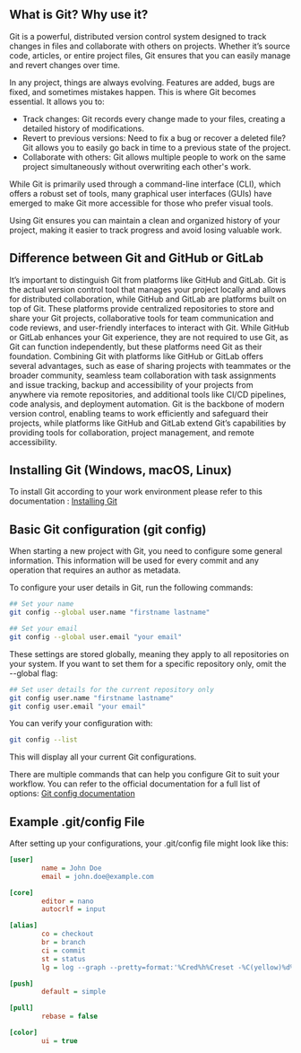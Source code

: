 ## What is Git? Why use it?

Git is a powerful, distributed version control system designed to track changes in files and collaborate with others on projects. Whether it’s source code, articles, or entire project files, Git ensures that you can easily manage and revert changes over time.

In any project, things are always evolving. Features are added, bugs are fixed, and sometimes mistakes happen. This is where Git becomes essential. It allows you to:

 - Track changes: Git records every change made to your files, creating a detailed history of modifications.
 - Revert to previous versions: Need to fix a bug or recover a deleted file? Git allows you to easily go back in time to a previous state of the project.
 - Collaborate with others: Git allows multiple people to work on the same project simultaneously without overwriting each other's work.

While Git is primarily used through a command-line interface (CLI), which offers a robust set of tools, many graphical user interfaces (GUIs) have emerged to make Git more accessible for those who prefer visual tools.

Using Git ensures you can maintain a clean and organized history of your project, making it easier to track progress and avoid losing valuable work.

## Difference between Git and GitHub or GitLab

It’s important to distinguish Git from platforms like GitHub and GitLab. Git is the actual version control tool that manages your project locally and allows for distributed collaboration, while GitHub and GitLab are platforms built on top of Git.
These platforms provide centralized repositories to store and share your Git projects, collaborative tools for team communication and code reviews, and user-friendly interfaces to interact with Git. While GitHub or GitLab enhances your Git experience, they are not required to use Git, as Git can function independently, but these platforms need Git as their foundation. Combining Git with platforms like GitHub or GitLab offers several advantages, such as ease of sharing projects with teammates or the broader community, seamless team collaboration with task assignments and issue tracking, backup and accessibility of your projects from anywhere via remote repositories, and additional tools like CI/CD pipelines, code analysis, and deployment automation. Git is the backbone of modern version control, enabling teams to work efficiently and safeguard their projects, while platforms like GitHub and GitLab extend Git’s capabilities by providing tools for collaboration, project management, and remote accessibility.

## Installing Git (Windows, macOS, Linux)

To install Git according to your work environment please refer to this documentation : [Installing Git](https://git-scm.com/book/en/v2/Getting-Started-Installing-Git)

## Basic Git configuration (git config)

When starting a new project with Git, you need to configure some general information. This information will be used for every commit and any operation that requires an author as metadata.

To configure your user details in Git, run the following commands:

```sh
## Set your name
git config --global user.name "firstname lastname"
```

```sh
## Set your email
git config --global user.email "your email"
```

These settings are stored globally, meaning they apply to all repositories on your system. If you want to set them for a specific repository only, omit the --global flag:

```sh
## Set user details for the current repository only
git config user.name "firstname lastname"
git config user.email "your email"
```

You can verify your configuration with:

```sh
git config --list
```

This will display all your current Git configurations.

There are multiple commands that can help you configure Git to suit your workflow. You can refer to the official documentation for a full list of options:
[Git config documentation](https://git-scm.com/docs/git-config)

## Example .git/config File

After setting up your configurations, your .git/config file might look like this:

```ini
[user]
        name = John Doe
        email = john.doe@example.com

[core]
        editor = nano
        autocrlf = input

[alias]
        co = checkout
        br = branch
        ci = commit
        st = status
        lg = log --graph --pretty=format:'%Cred%h%Creset -%C(yellow)%d%Creset %s %Cgreen(%cr) %C(bold blue)<%an>%Creset' --abbrev-commit

[push]
        default = simple

[pull]
        rebase = false

[color]
        ui = true
```
